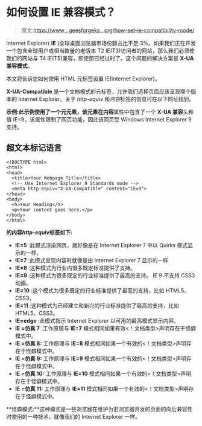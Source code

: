 # 如何设置 IE 兼容模式？

> 原文:[https://www . geesforgeks . org/how-set-ie-compatibility-mode/](https://www.geeksforgeeks.org/how-to-set-ie-compatibility-mode/)

Internet Explorer( **IE** )全球桌面浏览器市场份额占比不足 3%。如果我们正在开发一个包含全球用户或相当数量的老版本 T2 IE(T3)访问者的网站，那么我们必须使我们的网站与 T4 IE(T5)兼容，即使那已经过时了。这个问题的解决方案是 **X-UA 兼容模式**。

本文将告诉您如何使用 HTML 元标签设置 IE(Internet Explorer)。

**X-UA-Compatible** 是一个文档模式的元标签，允许我们选择页面应该呈现哪个版本的 Internet Explorer。关于 *http-equiv* 和*内容*标签的信息可在以下网址找到。

**示例:**此示例使用了一个元元素，该元素在**内容**属性中包含了一个 **X-UA 兼容**头和值 IE=9，该属性限制了网页功能，因此该网页受 Windows Internet Explorer 9 支持。

## 超文本标记语言

```htmlhtml
<!DOCTYPE html>
<html>
<head>
  <title>Your Webpage Title</title>
  <!-- Use Internet Explorer 9 Standards mode -->
  <meta http-equiv="X-UA-Compatible" content="IE=9">
</head>
<body>
  <h>Your Heading</h>
  <p>Your content goes here.</p>
</body>
</html>
```

**的内容*****http-equiv*****标签如下:**

*   **IE=5** :此模式渲染网页，就好像是在 Internet Explorer 7 中以 Quirks 模式显示的一样。
*   **IE=7** :此模式呈现内容时就像是由 Internet Explorer 7 显示的一样
*   **IE=8** :这种模式为行业内很多既定标准提供了支持。
*   **IE=9** :这种模式为很多既定的行业标准提供了最高的支持。
    IE 9 不支持 CSS3 动画。
*   **IE=10** :这个模式为很多既定的行业标准提供了最高的支持，比如 HTML5、CSS3。
*   **IE=11** :这种模式为已经建立和新兴的行业标准提供了最高的支持，比如 HTML5、CSS3。
*   **IE=edge** :此模式指示 Internet Explorer 以可用的最高模式显示内容。
*   **IE =仿真 7** :工作原理与 **IE=7** 模式相同如果有效<！文档类型>声明存在于怪癖模式中。
*   **IE =仿真 8:** 工作原理与 **IE=8** 模式相同如果一个有效的<！文档类型>声明存在于怪癖模式中。
*   **IE =仿真 9:** 工作原理与 **IE=9** 模式相同如果一个有效的<！文档类型>声明存在于怪癖模式中。
*   **IE =仿真 10:** 工作原理与 **IE=10** 模式相同如果一个有效的<！文档类型>声明存在于怪癖模式中。
*   **IE =仿真 11:** 工作原理与 **IE=11** 模式相同如果一个有效的<！文档类型>声明存在于怪癖模式中。

**怪癖模式:**这种模式是一些浏览器在维护为旧浏览器开发的页面的向后兼容性时使用的一种技术，就像我们的 Internet Explorer 一样。